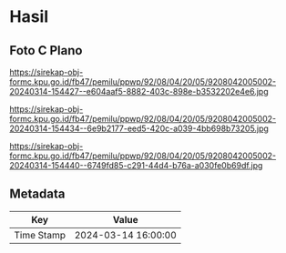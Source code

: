 # Hasil

## Foto C Plano

https://sirekap-obj-formc.kpu.go.id/fb47/pemilu/ppwp/92/08/04/20/05/9208042005002-20240314-154427--e604aaf5-8882-403c-898e-b3532202e4e6.jpg

https://sirekap-obj-formc.kpu.go.id/fb47/pemilu/ppwp/92/08/04/20/05/9208042005002-20240314-154434--6e9b2177-eed5-420c-a039-4bb698b73205.jpg

https://sirekap-obj-formc.kpu.go.id/fb47/pemilu/ppwp/92/08/04/20/05/9208042005002-20240314-154440--6749fd85-c291-44d4-b76a-a030fe0b69df.jpg


## Metadata

| Key        | Value               |
| ---------- | ------------------- |
| Time Stamp | 2024-03-14 16:00:00 |



